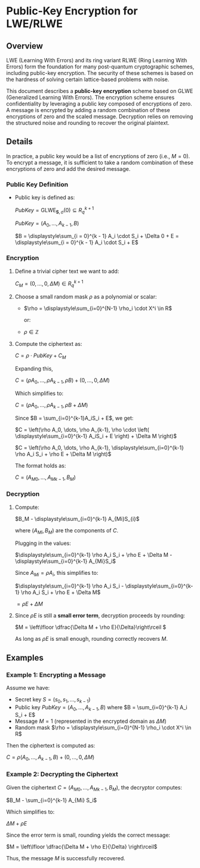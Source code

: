 # Public-Key Encryption for LWE/RLWE

## Overview
LWE (Learning With Errors) and its ring variant RLWE (Ring Learning With Errors) form the foundation for many post-quantum cryptographic schemes, including public-key encryption. The security of these schemes is based on the hardness of solving certain lattice-based problems with noise.

This document describes a **public-key encryption** scheme based on GLWE (Generalized Learning With Errors). The encryption scheme ensures confidentiality by leveraging a public key composed of encryptions of zero. A message is encrypted by adding a random combination of these encryptions of zero and the scaled message. Decryption relies on removing the structured noise and rounding to recover the original plaintext.

## Details
In practice, a public key would be a list of encryptions of zero (i.e., $M = 0$). To encrypt a message, it is sufficient to take a random combination of these encryptions of zero and add the desired message.

### Public Key Definition
- Public key is defined as:

    $PubKey = \text{GLWE}_{\mathbf{S}, \sigma}(0) \subseteq R_q^{k+1}$

    $PubKey =  (A_0, \dots, A_{k-1}, B)$

    $B = \displaystyle\sum_{i = 0}^{k - 1} A_i \cdot S_i + \Delta 0 + E = \displaystyle\sum_{i = 0}^{k - 1} A_i \cdot S_i + E$

### Encryption

1. Define a trivial cipher text we want to add:

    $C_M = (0, ..., 0, \Delta M) \in R_q^{k+1}$

2. Choose a small random mask $\rho$ as a polynomial or scalar:

    - $\rho = \displaystyle\sum_{i=0}^{N-1} \rho_i \cdot X^i \in R$

        or:

    - $\rho \in \mathbb{Z}$

3. Compute the ciphertext as:

    $C = \rho \cdot PubKey + C_M$

    Expanding this,

    $C = (\rho A_0, \dots, \rho A_{k-1}, \rho B) + (0, \dots, 0, \Delta M)$

    Which simplifies to:

    $C = \left(\rho A_0, \dots, \rho A_{k-1}, \rho B + \Delta M \right)$

    Since $B = \sum_{i=0}^{k-1}A_iS_i + E$, we get:

    $C = \left(\rho A_0, \dots, \rho A_{k-1}, \rho \cdot \left( \displaystyle\sum_{i=0}^{k-1} A_iS_i + E \right) + \Delta M \right)$

    $C = \left(\rho A_0, \dots, \rho A_{k-1}, \displaystyle\sum_{i=0}^{k-1} \rho A_i S_i +  \rho E + \Delta M \right)$

    The format holds as:

    $C = \left(A_{M0}, \dots, A_{Mk-1}, B_M \right)$

### Decryption

1. Compute:

    $B_M - \displaystyle\sum_{i=0}^{k-1} A_{Mi}S_{i}$

    where $(A_{Mi}, B_M)$ are the components of $C$.

    Plugging in the values:

    $\displaystyle\sum_{i=0}^{k-1} \rho A_i  S_i + \rho E + \Delta M - \displaystyle\sum_{i=0}^{k-1} A_{Mi}S_i$

    Since $A_{Mi} = \rho A_i$, this simplifies to:

    $\displaystyle\sum_{i=0}^{k-1} \rho A_i S_i - \displaystyle\sum_{i=0}^{k-1} \rho A_i S_i + \rho E + \Delta M$

    $= \rho E + \Delta M$

2. Since $\rho E$ is still a **small error term**, decryption proceeds by rounding:

    $M = \left\lfloor \dfrac{\Delta M + \rho E}{\Delta}\right\rceil $

    As long as $\rho E$ is small enough, rounding correctly recovers $M$.

## Examples

### Example 1: Encrypting a Message
Assume we have:
- Secret key $S = (s_0, s_1, ..., s_{k-1})$
- Public key $PubKey = (A_0, ..., A_{k-1}, B)$ where $B = \sum_{i=0}^{k-1} A_i S_i + E$
- Message $M = 1$ (represented in the encrypted domain as $\Delta M$)
- Random mask $\rho = \displaystyle\sum_{i=0}^{N-1} \rho_i \cdot X^i \in R$

Then the ciphertext is computed as:

$C = \rho (A_0, \dots, A_{k-1}, B) + (0, ..., 0, \Delta M)$

### Example 2: Decrypting the Ciphertext

Given the ciphertext $C = (A_{M0}, ..., A_{Mk-1}, B_M)$, the decryptor computes:

$B_M - \sum_{i=0}^{k-1} A_{Mi} S_i$

Which simplifies to:

$\Delta M + \rho E$

Since the error term is small, rounding yields the correct message:

$M = \left\lfloor \dfrac{\Delta M + \rho E}{\Delta} \right\rceil$

Thus, the message $M$ is successfully recovered.

